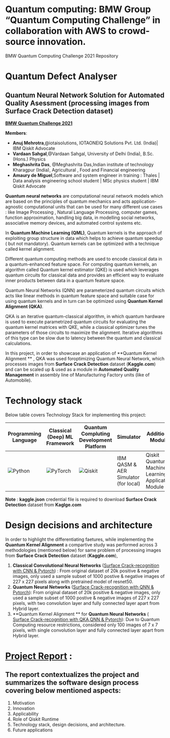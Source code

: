 # Quantum computing: BMW Group “Quantum Computing Challenge” in collaboration with AWS to crowd-source innovation.
BMW Quantum Computing Challenge 2021 Repository


# Quantum Defect Analyser 
## Quantum Neural Network Solution for Automated Quality Asessment (processing images from **Surface Crack Detection** dataset)
[**BMW Quantum Challenge 2021**](https://www.press.bmwgroup.com/global/article/detail/T0337884EN/quantum-computing:-bmw-group-launches-%E2%80%9Cquantum-computing-challenge%E2%80%9D-in-collaboration-with-aws-to-crowd-source-innovation?language=enr)

**Members**: <!-- up to 6 members per term -->
- **Anuj Mehrotra**,@iotaisolutions, IOTAONEIQ Solutions Pvt. Ltd. (India)| IBM Qiskit Advocate
- **Vardaan Sahgal**,@Vardaan Sahgal, University of Delhi (India), B.Sc. (Hons.) Physics
- **Meghashrita Das**, @Meghashrita Das,Indian institute of technology Kharagpur (India), Agricultural , Food and Financial engineering
- **Amaury de Miguel**,Software and system engineer in training : Thales | Data analysis engineering school student | MSc physics student | IBM Qiskit Advocate

**Quantum neural networks** are computational neural network models which are based on the principles of quantum mechanics and acts application-agnostic computational units that can be used for many different use cases : like Image Processing , Natural Language Processing, computer games, function approximation, handling big data, in modelling social networks, associative memory devices, and automated control systems etc.

In **Quantum Machine Learning (QML)**, Quantum kernels is the approach of exploiting group structure in data which helps to achieve quantum speedup ( but not mandatory). Quantum kernels can be optimized with a technique called kernel alignment.

Different quantum computing methods are used to encode classical data in a quantum-enhanced feature space. For computing quantum kernels, an algorithm called  Quantum kernel estimator (QKE) is  used which leverages quantum circuits for classical data and provides an efficient way to evaluate inner products between data in a quantum feature space.

Quantum Neural Networks (QNN) are parameterized quantum circuits which acts like linear methods in quantum feature space  and suitable case for using quantum kernels and in turn can be optimized using **Quantum Kernel Alignment (QKA)**. 

QKA is an iterative quantum-classical algorithm, in which quantum hardware is used to execute parametrized quantum circuits  for evaluating the quantum kernel matrices with QKE, while a classical optimizer tunes the parameters of those circuits to maximize the alignment. Iterative algorithms of this type can be slow due to latency between the quantum and classical calculations. 


In this project, in order to showcase an application of **Quantum Kernel Alignment ** , QKA was used foroptimizing Quantum Neural Network, which processes images from **Surface Crack Detection** dataset (**Kaggle.com**) and can be scaled up & used as a module in **Automated Quality Management** in assembly line of Manufacturing Factory units (like of Automobile).

  
# Technology stack
Below table covers Technology Stack for implementing this project:

Programming Language| Classical (Deep) ML Framework| Quantum Compluting Development Platform | Simulator | Additional Module| Coding Collaboration Environment 
------------ | -------------| -------------| -------------| -------------|-------------
  ![Python](https://img.shields.io/badge/python%203.x%20>=%203.7-3670A0?style=for-the-badge&logo=python&logoColor=ffdd54)  |  ![PyTorch](https://img.shields.io/badge/PyTorch%201.9-%23EE4C2C.svg?style=for-the-badge&logo=PyTorch&logoColor=white) |  ![Qiskit](https://img.shields.io/badge/Qiskit%200.29-%236929C4.svg?style=for-the-badge&logo=Qiskit&logoColor=white) |  IBM QASM & AER Simulator (for local) | Qiskit Quantum Machine Learning Application Module | [![Open In Collab](https://colab.research.google.com/assets/colab-badge.svg)](https://colab.research.google.com/github/Naereen/badges)
                    
                     
                     
 **Note** : **kaggle.json** credential file is required to download **Surface Crack Detection** dataset from **Kaglge.com**

 # Design decisions and architecture
 
 In order to highlight the differentiating faetures, while implementing the **Quantum Kernel Alignment** a compartive study was performed across 3 methodologies (mentioned below) for same problem of processing images from **Surface Crack Detection** dataset (**Kaggle.com**), 
    
 1. **Classical Convolutional Neural Networks** ([Surface Crack-recognition with CNN & Pytorch](https://github.com/iotaisolutions/BMWQunatumChallenge2021/blob/main/code/Surface_Crack_recognition_with_CNN_%26_Pytorch_Reduced_Sample_Size.ipynb)) : From original dataset of 20k positive & negative images, only used a sample subset of 1000 postive  & negative images of 227 x 227 pixels along with pretrained model of resnet50.
 1. **Quantum Neural Networks** ([Surface Crack-recognition with QNN & Pytorch](https://github.com/iotaisolutions/hackathon-submission/blob/main/code/Surface_Crack_recognition_with_QNN_%26_Pytorch.ipynb)): From original dataset of 20k positive & negative images, only used a sample subset of 1000 postive  & negative images of 227 x 227 pixels, with two convolution layer and fully connected layer apart from Hybrid layer.
 1. **Quantum Kernel Alignment ** for **Quantum Neural Networks** ( [Surface Crack-recognition with QKA,QNN & Pytorch](https://github.com/iotaisolutions/BMWQunatumChallenge2021/blob/main/code/Surface_Crack_recognition_with_QNN_%26_Pytorch_Reduced_Sample_Size.ipynb)): Due to Quantum Computing resource restrictions, considered only 100 images of 7 x 7 pixels, with single convolution layer and fully connected layer apart from Hybrid layer. 

# [Project Report](https://github.com/iotaisolutions/hackathon-submission/blob/main/Reports/QISKIT%20RUNTIME%20APPLICATIONS%20IN%20SURFACE%20CRACK%20DETECTION.pdf) :
## The report contextualizes the project and summarizes the software design process covering below mentioned aspects: 

1. Motivation
2. Innovation
3. Applicability
4. Role of Qiskit Runtime
5. Technology stack, design decisions, and architecture.
6. Future applications





